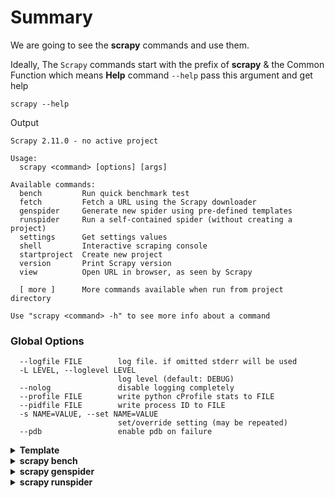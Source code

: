 # Summary
We are going to see the **scrapy** commands and use them.

Ideally, The `Scrapy` commands start with the prefix of **scrapy** & the Common Function which means **Help** command `--help` pass this argument and get help

```
scrapy --help
```
Output
```
Scrapy 2.11.0 - no active project

Usage:
  scrapy <command> [options] [args]

Available commands:
  bench         Run quick benchmark test
  fetch         Fetch a URL using the Scrapy downloader
  genspider     Generate new spider using pre-defined templates
  runspider     Run a self-contained spider (without creating a project)
  settings      Get settings values
  shell         Interactive scraping console
  startproject  Create new project
  version       Print Scrapy version
  view          Open URL in browser, as seen by Scrapy

  [ more ]      More commands available when run from project directory

Use "scrapy <command> -h" to see more info about a command
```

### Global Options
```
  --logfile FILE        log file. if omitted stderr will be used
  -L LEVEL, --loglevel LEVEL
                        log level (default: DEBUG)
  --nolog               disable logging completely
  --profile FILE        write python cProfile stats to FILE
  --pidfile FILE        write process ID to FILE
  -s NAME=VALUE, --set NAME=VALUE
                        set/override setting (may be repeated)
  --pdb                 enable pdb on failure
```

<details>
  <summary><b>Template</b></summary>
</details>

<details>
  <summary><b>scrapy bench</b></summary>
  Run quick benchmark test
  
  ```
  scrapy bench --help
  ```
  output
  ```
  Usage
=====
  scrapy bench 

Run quick benchmark test

Options
=======
  -h, --help            show this help message and exit
  ```
</details>

<details>
  <summary><b>scrapy genspider</b></summary>
  
  Generate new spider using pre-defined templates

  ```
  scrapy genspider --help
  ```
  Output
  ```
  Usage
=====
  scrapy genspider [options] <name> <domain>

Generate new spider using pre-defined templates

Options
=======
  -h, --help            show this help message and exit
  -l, --list            List available templates
  -e, --edit            Edit spider after creating it
  -d TEMPLATE, --dump TEMPLATE
                        Dump template to standard output
  -t TEMPLATE, --template TEMPLATE
                        Uses a custom template.
  --force               If the spider already exists, overwrite it with the template
  ```
</details>


<details>
  <summary><b>scrapy runspider</b></summary>

  This command is used to run the `Spider` file running the spider we can store the data and other options also there

  ```
  scrapy runspider --help
  ```
output
```
Usage
=====
  scrapy runspider [options] <spider_file>

Run the spider defined in the given file

Options
=======
  -h, --help            show this help message and exit
  -a NAME=VALUE         set spider argument (may be repeated)
  -o FILE, --output FILE
                        append scraped items to the end of FILE (use - for stdout), to define format set
                        a colon at the end of the output URI (i.e. -o FILE:FORMAT)
  -O FILE, --overwrite-output FILE
                        dump scraped items into FILE, overwriting any existing file, to define format set
                        a colon at the end of the output URI (i.e. -O FILE:FORMAT)
  -t FORMAT, --output-format FORMAT
                        format to use for dumping items

```
</details>

